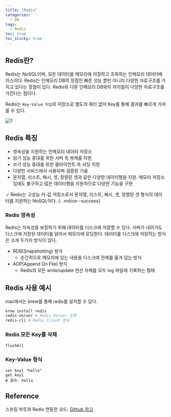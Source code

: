 ```yaml
---
title: "Redis"
categories:
  - DB
tags:
  - Redis
toc: true
toc_sticky: true
---
```


## Redis란?

Redis는 NoSQL이며, 모든 데이터를 메모리에 저장하고 조회하는 인메모리 데이터베이스이다. Redis는 인메모리 DB의 장점인 빠른 성능 뿐만 아니라 다양한 자료구조를 가지고 있다는 장점이 있다. Redis와 다른 인메모리 DB와의 차이점이 다양한 자료구조를 가진다는 점이다.

Redis는 `Key-Value 타입`의 저장소로 별도의 쿼리 없이 Key를 통해 결과를 빠르게 가져올 수 있다.

![1](https://github.com/yessm621/yessm621.github.io/assets/79130276/ca72ee53-24ce-4e9f-b4da-cebc8465046b)

## Redis 특징

- 영속성을 지원하는 인메모리 데이터 저장소
- 읽기 성능 증대를 위한 서버 측 복제를 지원
- 쓰기 성능 증대를 위한 클라이언트 측 샤딩 지원
- 다양한 서비스에서 사용되며 검증된 기술
- 문자열, 리스트, 해시, 셋, 정렬된 셋과 같은 다양한 데이터형을 지원. 메모리 저장소임에도 불구하고 많은 데이터형을 지원하므로 다양한 기능을 구현

✓ Redis는 고성능 키-값 저장소로서 문자열, 리스트, 해시, 셋, 정렬된 셋 형식의 데이터를 지원하는 NoSQL이다.
{: .notice--success}

### Redis 영속성

Redis는 지속성을 보장하기 위해 데이터를 디스크에 저장할 수 있다. 서버가 내려가도 디스크에 저장된 데이터를 읽어서 메모리에 로딩한다. 데이터를 디스크에 저장하는 방식은 크게 두가지 방식이 있다.

- RDB(Snapshotting) 방식
    - 순간적으로 메모리에 있는 내용을 디스크에 전체를 옮겨 담는 방식
- AOP(Append On File) 방식
    - Redis의 모든 write/update 연산 자체를 모두 log 파일에 기록하는 형태

## Redis 사용 예시

mac에서는 brew를 통해 redis를 설치할 수 있다.

```bash
brew install redis
redis-server # Redis Server 실행
redis-cli # Redis Client 접속
```

### Redis 모든 Key를 삭제

```bash
flushAll
```

### Key-Value 형식

```
set key1 "hello"
get key1
# 결과: hello
```

## Reference

스프링 부트와 Redis 연동한 코드: [Github 참고](https://github.com/yessm621/sns/commit/b051985784e8726ea193df7ee5f9ebf49c8be432)